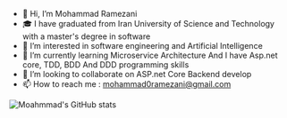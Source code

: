 - 👋 Hi, I’m Mohammad Ramezani
- 🎓 I have graduated from Iran University of Science and Technology with a master's degree in software
- 👀 I’m interested in software engineering and Artificial Intelligence 
- 🌱 I’m currently learning Microservice Architecture And I have Asp.net core, TDD, BDD And DDD programming skills
- 💞️ I’m looking to collaborate on ASP.net Core Backend develop 
- 📫 How to reach me : mohammad0ramezani@gmail.com

<!---
mohrmz/mohrmz is a ✨ special ✨ repository because its `README.md` (this file) appears on your GitHub profile.
You can click the Preview link to take a look at your changes.
--->

![Moahmmad's GitHub stats](https://github-readme-stats.vercel.app/api?username=mohrmz&show_icons=true&theme=dark&count_private=true)
